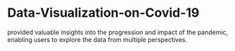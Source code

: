 # Data-Visualization-on-Covid-19
provided valuable insights into the progression and impact of the pandemic, enabling users to explore the data from multiple perspectives.
